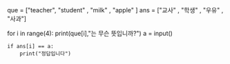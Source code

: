 que = ["teacher", "student" , "milk" , "apple" ]
ans = ["교사" , "학생" , "우유" , "사과"]

for i in range(4):
    print(que[i],"는 무슨 뜻입니까?")
    a = input()

    if ans[i] == a:
        print("정답입니다")
